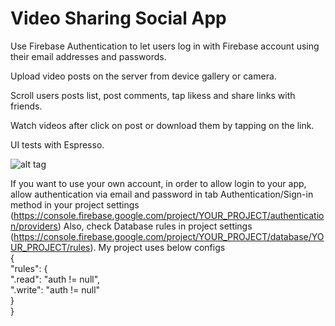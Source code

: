# Video Sharing Social App

Use Firebase Authentication to let users log in with Firebase account using their email addresses and passwords.

Upload video posts on the server from device gallery or camera.

Scroll users posts list, post comments, tap likess and share links with friends.

Watch videos after click on post or download them by tapping on the link.

UI tests with Espresso.

![alt tag](screenshots/socialapp_screenshot.png)



If you want to use your own account, in order to allow login to your app, allow authentication via email and password in tab Authentication/Sign-in method in your project settings (https://console.firebase.google.com/project/YOUR_PROJECT/authentication/providers)
Also, check Database rules in project settings (https://console.firebase.google.com/project/YOUR_PROJECT/database/YOUR_PROJECT/rules). 
My project uses below configs <br />
{<br />
 "rules": {<br />
 ".read": "auth != null",<br />
 ".write": "auth != null"<br />
 }<br />
}
